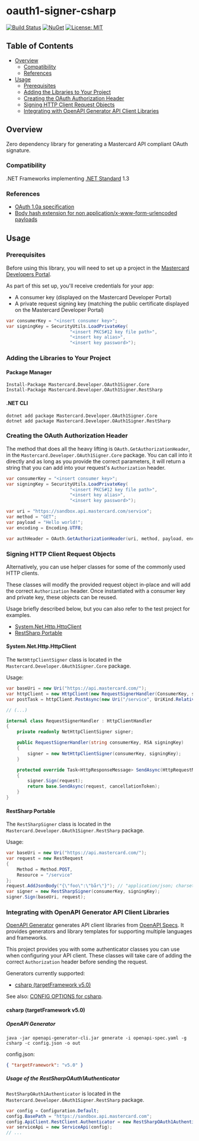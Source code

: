 # oauth1-signer-csharp

[![Build Status](https://travis-ci.org/Mastercard/oauth1-signer-csharp.svg?branch=master)](https://travis-ci.org/Mastercard/oauth1-signer-csharp)
[![NuGet](https://img.shields.io/nuget/v/Mastercard.Developer.OAuth1Signer.Core.svg)](https://www.nuget.org/packages/Mastercard.Developer.OAuth1Signer.Core/)
[![License: MIT](https://img.shields.io/badge/license-MIT-yellow.svg)](https://github.com/Mastercard/oauth1-signer-csharp/blob/master/LICENSE)

## Table of Contents
- [Overview](#overview)
  * [Compatibility](#compatibility)
  * [References](#references)
- [Usage](#usage)
  * [Prerequisites](#prerequisites)
  * [Adding the Libraries to Your Project](#adding-the-libraries-to-your-project)
  * [Creating the OAuth Authorization Header](#creating-the-oauth-authorization-header)
  * [Signing HTTP Client Request Objects](#signing-http-client-request-objects)
  * [Integrating with OpenAPI Generator API Client Libraries](#integrating-with-openapi-generator-api-client-libraries)
  
## Overview <a name="overview"></a>
Zero dependency library for generating a Mastercard API compliant OAuth signature.  

### Compatibility <a name="compatibility"></a>
.NET Frameworks implementing [.NET Standard](https://docs.microsoft.com/en-us/dotnet/standard/net-standard) 1.3

### References <a name="references"></a>
* [OAuth 1.0a specification](https://tools.ietf.org/html/rfc5849)
* [Body hash extension for non application/x-www-form-urlencoded payloads](https://tools.ietf.org/id/draft-eaton-oauth-bodyhash-00.html)

## Usage <a name="usage"></a>

### Prerequisites <a name="prerequisites"></a>
Before using this library, you will need to set up a project in the [Mastercard Developers Portal](https://developer.mastercard.com). 

As part of this set up, you'll receive credentials for your app:
* A consumer key (displayed on the Mastercard Developer Portal)
* A private request signing key (matching the public certificate displayed on the Mastercard Developer Portal)

```cs
var consumerKey = "<insert consumer key>";
var signingKey = SecurityUtils.LoadPrivateKey(
						"<insert PKCS#12 key file path>", 
						"<insert key alias>", 
						"<insert key password>");
```

### Adding the Libraries to Your Project <a name="adding-the-libraries-to-your-project"></a>

#### Package Manager
```
Install-Package Mastercard.Developer.OAuth1Signer.Core
Install-Package Mastercard.Developer.OAuth1Signer.RestSharp
```

#### .NET CLI
```
dotnet add package Mastercard.Developer.OAuth1Signer.Core
dotnet add package Mastercard.Developer.OAuth1Signer.RestSharp
```

### Creating the OAuth Authorization Header <a name="creating-the-oauth-authorization-header"></a>
The method that does all the heavy lifting is `OAuth.GetAuthorizationHeader`, in the `Mastercard.Developer.OAuth1Signer.Core` package. 
You can call into it directly and as long as you provide the correct parameters, it will return a string that you can add into your request's `Authorization` header.

```cs
var consumerKey = "<insert consumer key>";
var signingKey = SecurityUtils.LoadPrivateKey(
						"<insert PKCS#12 key file path>", 
						"<insert key alias>", 
						"<insert key password>");

var uri = "https://sandbox.api.mastercard.com/service";
var method = "GET";
var payload = "Hello world!";
var encoding = Encoding.UTF8;

var authHeader = OAuth.GetAuthorizationHeader(uri, method, payload, encoding, consumerKey, signingKey);
```

### Signing HTTP Client Request Objects <a name="signing-http-client-request-objects"></a>

Alternatively, you can use helper classes for some of the commonly used HTTP clients.

These classes will modify the provided request object in-place and will add the correct `Authorization` header. Once instantiated with a consumer key and private key, these objects can be reused. 

Usage briefly described below, but you can also refer to the test project for examples. 

+ [System.Net.Http.HttpClient](#system-net-http-httpclient)
+ [RestSharp Portable](#restsharp-portable)

#### System.Net.Http.HttpClient <a name="system-net-http-httpclient"></a>

The `NetHttpClientSigner` class is located in the `Mastercard.Developer.OAuth1Signer.Core` package. 

Usage:
```cs
var baseUri = new Uri("https://api.mastercard.com/");
var httpClient = new HttpClient(new RequestSignerHandler(ConsumerKey, signingKey)) { BaseAddress = baseUri };
var postTask = httpClient.PostAsync(new Uri("/service", UriKind.Relative), new StringContent("{\"foo\":\"bår\"}");

// (...)

internal class RequestSignerHandler : HttpClientHandler
{
    private readonly NetHttpClientSigner signer;

    public RequestSignerHandler(string consumerKey, RSA signingKey)
    {
        signer = new NetHttpClientSigner(consumerKey, signingKey);
    }

    protected override Task<HttpResponseMessage> SendAsync(HttpRequestMessage request, CancellationToken cancellationToken)
    {
        signer.Sign(request);
        return base.SendAsync(request, cancellationToken);
    }
}
```

#### RestSharp Portable <a name="restsharp-portable"></a>

The `RestSharpSigner` class is located in the `Mastercard.Developer.OAuth1Signer.RestSharp` package. 

Usage:
```cs
var baseUri = new Uri("https://api.mastercard.com/");
var request = new RestRequest
{
    Method = Method.POST,
    Resource = "/service"
};
request.AddJsonBody("{\"foo\":\"bår\"}"); // "application/json; charset=utf-8"
var signer = new RestSharpSigner(consumerKey, signingKey);
signer.Sign(baseUri, request);
```

### Integrating with OpenAPI Generator API Client Libraries <a name="integrating-with-openapi-generator-api-client-libraries"></a>

[OpenAPI Generator](https://github.com/OpenAPITools/openapi-generator) generates API client libraries from [OpenAPI Specs](https://github.com/OAI/OpenAPI-Specification). 
It provides generators and library templates for supporting multiple languages and frameworks.

This project provides you with some authenticator classes you can use when configuring your API client. These classes will take care of adding the correct `Authorization` header before sending the request.

Generators currently supported:
+ [csharp (targetFramework v5.0)](#csharp-generator-target-framework-v5)

See also: [CONFIG OPTIONS for csharp](https://github.com/OpenAPITools/openapi-generator/blob/master/docs/generators/csharp.md).

#### csharp (targetFramework v5.0) <a name="csharp-generator-target-framework-v5"></a>

##### OpenAPI Generator

```
java -jar openapi-generator-cli.jar generate -i openapi-spec.yaml -g csharp -c config.json -o out
```
config.json:
```json
{ "targetFramework": "v5.0" }
```

##### Usage of the RestSharpOAuth1Authenticator

`RestSharpOAuth1Authenticator` is located in the `Mastercard.Developer.OAuth1Signer.RestSharp` package. 

```cs
var config = Configuration.Default;
config.BasePath = "https://sandbox.api.mastercard.com";
config.ApiClient.RestClient.Authenticator = new RestSharpOAuth1Authenticator(ConsumerKey, signingKey, new Uri(config.BasePath));
var serviceApi = new ServiceApi(config);
// ...
```
